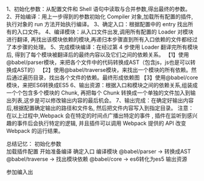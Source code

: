 1、初始化参数：从配置文件和 Shell 语句中读取与合并参数,得出最终的参数。
2、开始编译：用上一步得到的参数初始化 Compiler 对象,加载所有配置的插件,
   执行对象的 run 方法开始执行编译。
3、确定入口：根据配置中的 entry 找出所有的入口文件。
4、编译模块：从入口文件出发,调用所有配置的 Loader 对模块进行翻译,
   再找出该模块依赖的模块,再递归本步骤直到所有入口依赖的文件都经过了本步骤的处理。
5、完成模块编译：在经过第 4 步使用 Loader 翻译完所有模块后,
   得到了每个模块被翻译后的最终内容以及它们之间的依赖关系。
    【1】使用@babel/parser模块，来把各个文件中的代码转换成AST（包含js，js也是可以转换成AST的）
    【2】使用@babel/traverse模块，来找出一个模块的所有依赖。然后通过遍历目录，找出各个文件的依赖。最终形成依赖图
    【3】使用@babel/core模块，来把ES6转换成ES5
6、输出资源：根据入口和模块之间的依赖关系,组装成一个个包含多个模块的 Chunk,
   再把每个 Chunk 转换成一个单独的文件加入到输出列表,这步是可以修改输出内容的最后机会。
7、输出完成：在确定好输出内容后,根据配置确定输出的路径和文件名,
   然后把文件内容写入到指定目录。
注意：在以上过程中,Webpack 会在特定的时间点广播出特定的事件 ,
插件在监听到感兴趣的事件后会执行特定的逻辑,
并且插件可以调用 Webpack 提供的 API 改变 Webpack 的运行结果。

总结记忆：
初始化参数  
加载插件配置
开始准备编译
确定入口
编译模块
    @babel/parser -> 转换成AST
    @babel/traverse -> 找出模块依赖
    @babel/core -> es6转化为es5
输出资源

参加编入出